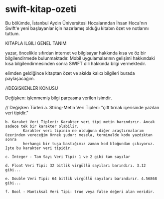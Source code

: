 # swift-kitap-ozeti


Bu bölümde, İstanbul Aydın Üniversitesi Hocalarından İhsan Hoca'nın Swift'e yeni başlayanlar için hazırlamış olduğu kitabın özet ve notlarını tuttum.

KITAPLA ILGILI GENEL TANIM

yazar, öncelikle sıfırdan internet ve bilgisayar hakkında kısa ve öz bir bilgilendirmede bulunmaktadır. Mobil uygulamalarının gelişimi hakkındaki kısa bilgilendirmesinden sonra SWIFT dili hakkında bilgi vermektedir.

elimden geldiğince kitaptan özet ve akılda kalıcı bilgileri burada paylaşacağım.

//DEGISKENLER KONUSU

Değişken: işlenmemiş bilgi parçasına verilen isimdir.

// Değişken Türleri
    a. String-Metin Veri Tipleri: "çift tırnak içerisinde yazılan veri tipidir."
    
    b. Karaket Veri Tipleri: Karakter veri tipi metin barındırır. Ancak sadece tek bir karakter olabilir. 
            Karakter veri tipinin ne olduğuna diğer araştırmalarım üzerinden vereceğim örnek şudur: mesela, terminalde kodu yazdıktan sonra
            herhangi bir tuşa bastığımız zaman kod bloğundan çıkıyoruz. İşte bu karakter veri tipidir.
            
    c. İnteger - Tam Sayı Veri Tipi: 1 ve 2 gibi tam sayılar
    
    d. Float Veri Tipi: 32 bitlik virgüllü sayıları barındırı. 3.12 gibi...
    
    e. Double Veri Tipi: 64 bitlik virgüllü sayıları barındırır. 4.56868 gibi...
    
    f. Bool - Mantıksal Veri Tipi: true veya false değeri alan veridir.
